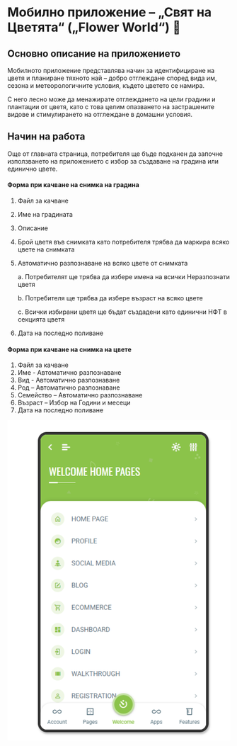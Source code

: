 # Мобилно приложение – „Свят на Цветята“ („Flower World“) 🤳

## Основно описание на приложението

Мобилното приложение представлява начин за идентифициране на цветя и планиране тяхното най – добро отглеждане според вида им, сезона и метеорологичните условия, където цветето се намира.

С него лесно може да менажирате отглеждането на цели градини и плантации от цветя, като с това целим опазването на застрашените видове и стимулирането на отглеждане в домашни условия.

## Начин на работа

Още от главната страница, потребителя ще бъде подканен да започне използването на приложението с избор за създаване на градина или единично цвете.

#### Форма при качване на снимка на градина

1. Файл за качване
2. Име на градината
3. Описание
4. Брой цветя във снимката като потребителя трябва да маркира всяко цвете на снимката
5.  Автоматично разпознаване на всяко цвете от снимката

    a. Потребителят ще трябва да избере имена на всички Неразпознати цветя

    b. Потребителя ще трябва да избере възраст на всяко цвете

    c. Всички избирани цветя ще бъдат създадени като единични НФТ в секцията цветя
6. Дата на последно поливане

#### Форма при качване на снимка на цвете

1. Файл за качване
2. Име - Автоматично разпознаване
3. Вид - Автоматично разпознаване
4. Род – Автоматично разпознаване
5. Семейство – Автоматично разпознаване
6. Възраст – Избор на Години и месеци
7. Дата на последно поливане

![](<../../.gitbook/assets/image (3).png>)
